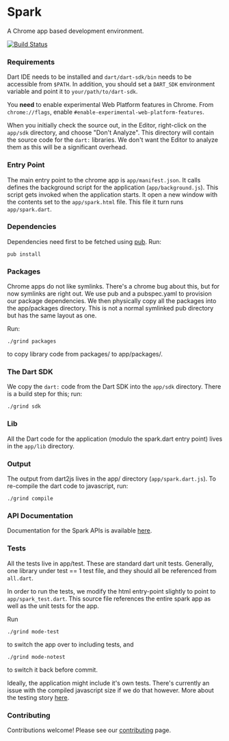 # Spark

A Chrome app based development environment.

[![Build Status](https://drone.io/github.com/dart-lang/spark/status.png)](https://drone.io/github.com/dart-lang/spark/latest)

### Requirements
Dart IDE needs to be installed and `dart/dart-sdk/bin` needs to be accessible
from `$PATH`. In addition, you should set a `DART_SDK` environment variable
and point it to `your/path/to/dart-sdk`.

You **need** to enable experimental Web Platform features in Chrome. From 
`chrome://flags`, enable `#enable-experimental-web-platform-features`.

When you initially check the source out, in the Editor, right-click on the `app/sdk`
directory, and choose "Don't Analyze". This directory will contain the source code
for the `dart:` libraries. We don't want the Editor to analyze them as this will
be a significant overhead.

### Entry Point
The main entry point to the chrome app is `app/manifest.json`. It calls defines
the background script for the application (`app/background.js`). This script
gets invoked when the application starts. It open a new window with the contents
set to the `app/spark.html` file. This file it turn runs `app/spark.dart`.

### Dependencies
Dependencies need first to be fetched using [pub](http://pub.dartlang.org).
Run:

    pub install

### Packages
Chrome apps do not like symlinks. There's a chrome bug about this, but for now
symlinks are right out. We use pub and a pubspec.yaml to provision our
package dependencies. We then physically copy all the packages into the
app/packages directory. This is not a normal symlinked pub directory but has the
same layout as one.

Run:

    ./grind packages

to copy library code from packages/ to app/packages/.

### The Dart SDK
We copy the `dart:` code from the Dart SDK into the `app/sdk` directory. There
is a build step for this; run:

    ./grind sdk

### Lib
All the Dart code for the application (modulo the spark.dart entry point)
lives in the `app/lib` directory.

### Output
The output from dart2js lives in the app/ directory (`app/spark.dart.js`). To
re-compile the dart code to javascript, run:

    ./grind compile

### API Documentation

Documentation for the Spark APIs is available [here](http://dart-lang.github.io/spark/docs/spark.html).

### Tests
All the tests live in app/test. These are standard dart unit tests. Generally,
one library under test == 1 test file, and they should all be referenced from
`all.dart`.

In order to run the tests, we modify the html entry-point slightly to point to
`app/spark_test.dart`. This source file references the entire spark app as
well as the unit tests for the app.

Run

    ./grind mode-test

to switch the app over to including tests, and

    ./grind mode-notest

to switch it back before commit.

Ideally, the application might include it's own tests. There's currently an
issue with the compiled javascript size if we do that however. More about the
testing story [here](https://github.com/dart-lang/spark/wiki/Testing).

### Contributing
Contributions welcome! Please see our
[contributing](https://github.com/dart-lang/spark/wiki/Contributing) page.
